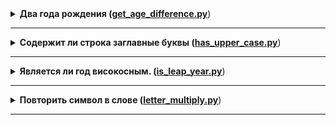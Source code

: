 <details>
<summary>
<b>Два года рождения (<a href="haxlet/get_age_difference.py">get_age_difference.py</a></b>)
</summary>
 ####Условие: 
 Напишите функцию get_age_difference(), которая принимает два года рождения и возвращает строку 
 с разницей в возрасте в виде The age difference is 11.    
 ##Пример работы функции:  
 actual = get_age_difference(2001, 2018)
 print(actual)  # => The age difference is 17

</details>

---
<details>
<summary>
<b>Cодержит ли строка заглавные буквы (<a href="haxlet/has_upper_case.py">has_upper_case.py</a></b>)
</summary>
    Условие: Реализуйте функцию has_upper_case(), которая определяет, содержит ли строка заглавные буквы. 
    Функция должна вернуть булево значение:
     has_upper_case('')  # False
     has_upper_case('python')  # False
     has_upper_case('pyThon')  # True
    Подсказка
    Воспользуйтесь методом из стандартной библиотеки, который приводит строку к нижнему регистру. 
    Обратите внимание, чем отличается такая строка от исходной.
</details>

---
<details>
	<summary>
	<b>Является ли год високосным. (<a href="haxlet/is_leap_year.py">is_leap_year.py</a></b>)
	</summary>
	 ####Условие: Реализуйте функцию is_leap_year(), которая определяет, является ли год високосным. 
	 Год будет високосным, если он делится без остатка на 400, или он одновременно делится без остатка
	 на 4 и не делится на 100:
	 is_leap_year(2018)  # False
	 is_leap_year(2017)  # False
	 is_leap_year(2016)  # True
</details>

---
<details>
<summary>
<b>Повторить символ в слове (<a href="haxlet/letter_multiply.py">letter_multiply.py</a></b>)
</summary>
    ####Условие: Реализуйте функцию letter_multiply(). Она должна принимать три параметра:  
    Строку  
    Символ  
    Число, которое обозначает, сколько раз нужно повторить символ в слове
    text = 'python'
	 print(letter_multiply(text, 'p', 2)) # => ppython
	 print(letter_multiply(text, 'y', 3)) # => pyyython
	 print(letter_multiply(text, 'n', 4)) # => pythonnnn
    Укажите аннотации типов при объявлении функции.
    Подсказка
    Для замены символов в строке воспользуйтесь методом replace()
</details>

---

